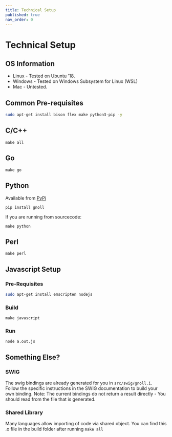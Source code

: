 ```yaml
---
title: Technical Setup
published: true
nav_order: 0
---
```


# Technical Setup
## OS Information

- Linux - Tested on Ubuntu '18.
- Windows - Tested on Windows Subsystem for Linux (WSL)
- Mac - Untested.

## Common Pre-requisites
```bash
sudo apt-get install bison flex make python3-pip -y
```

## C/C++
```
make all
```

## Go
```
make go
```

## Python
Available from [PyPi](https://pypi.org/project/gnoll/)
```
pip install gnoll
```
If you are running from sourcecode:
```
make python
```
## Perl
```
make perl
```

## Javascript Setup

### Pre-Requisites
```bash
sudo apt-get install emscripten nodejs
```

### Build
```
make javascript
```

### Run
```
node a.out.js
```

## Something Else?
### SWIG
The swig bindings are already generated for you in `src/swig/gnoll.i`. Follow the specific instructions in the SWIG documentation to build your own binding.
Note: The current bindings do not return a result directly - You should read from the file that is generated.

### Shared Library
Many languages allow importing of code via shared object. You can find this .o file in the build folder after running `make all`
